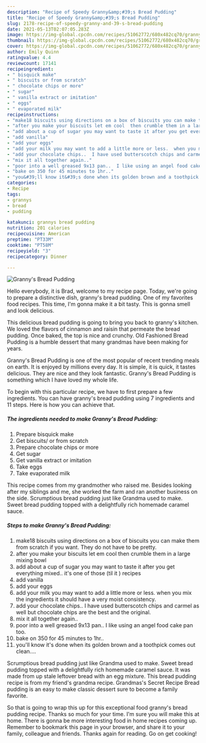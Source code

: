 ```yaml
---
description: "Recipe of Speedy Granny&amp;#39;s Bread Pudding"
title: "Recipe of Speedy Granny&amp;#39;s Bread Pudding"
slug: 2178-recipe-of-speedy-granny-and-39-s-bread-pudding
date: 2021-05-13T02:07:05.283Z
image: https://img-global.cpcdn.com/recipes/51062772/680x482cq70/grannys-bread-pudding-recipe-main-photo.jpg
thumbnail: https://img-global.cpcdn.com/recipes/51062772/680x482cq70/grannys-bread-pudding-recipe-main-photo.jpg
cover: https://img-global.cpcdn.com/recipes/51062772/680x482cq70/grannys-bread-pudding-recipe-main-photo.jpg
author: Emily Quinn
ratingvalue: 4.4
reviewcount: 17141
recipeingredient:
- " bisquick make"
- " biscuits or from scratch"
- " chocolate chips or more"
- " sugar"
- " vanilla extract or imitation"
- " eggs"
- " evaporated milk"
recipeinstructions:
- "make18 biscuits using directions on a box of biscuits you can make them from scratch if you want.  They do not have to be pretty."
- "after you make your biscuits let em cool  then crumble them in a large mixing bowl"
- "add about a cup of sugar you may want to taste it after you get everything mixed.. it&#39;s one of those (til it ) recipes"
- "add vanilla"
- "add your eggs"
- "add your milk you may want to add a little more or less.  when you mix the ingredients it should have a very moist consistency."
- "add your chocolate chips..  I have used butterscotch chips and carmel as well but   chocolate chips are the best and the original."
- "mix it all together again.."
- "poor into a well greased 9x13 pan..  I like using an angel food cake pan too."
- "bake on 350 for 45 minutes to 1hr.."
- "you&#39;ll know it&#39;s done when its golden brown and a toothpick comes out clean...."
categories:
- Recipe
tags:
- grannys
- bread
- pudding

katakunci: grannys bread pudding 
nutrition: 201 calories
recipecuisine: American
preptime: "PT33M"
cooktime: "PT58M"
recipeyield: "3"
recipecategory: Dinner

---
```



![Granny&#39;s Bread Pudding](https://img-global.cpcdn.com/recipes/51062772/680x482cq70/grannys-bread-pudding-recipe-main-photo.jpg)

Hello everybody, it is Brad, welcome to my recipe page. Today, we're going to prepare a distinctive dish, granny&#39;s bread pudding. One of my favorites food recipes. This time, I'm gonna make it a bit tasty. This is gonna smell and look delicious.

This delicious bread pudding is going to bring you back to granny&#39;s kitchen. We loved the flavors of cinnamon and raisin that permeate the bread pudding. Once baked, the top is nice and crunchy. Old Fashioned Bread Pudding is a humble dessert that many grandmas have been making for years.

Granny&#39;s Bread Pudding is one of the most popular of recent trending meals on earth. It is enjoyed by millions every day. It is simple, it is quick, it tastes delicious. They are nice and they look fantastic. Granny&#39;s Bread Pudding is something which I have loved my whole life.


To begin with this particular recipe, we have to first prepare a few ingredients. You can have granny&#39;s bread pudding using 7 ingredients and 11 steps. Here is how you can achieve that.

<!--inarticleads1-->

##### The ingredients needed to make Granny&#39;s Bread Pudding:

1. Prepare  bisquick make
1. Get  biscuits/ or from scratch
1. Prepare  chocolate chips or more
1. Get  sugar
1. Get  vanilla extract or imitation
1. Take  eggs
1. Take  evaporated milk


This recipe comes from my grandmother who raised me. Besides looking after my siblings and me, she worked the farm and ran another business on the side. Scrumptious bread pudding just like Grandma used to make. Sweet bread pudding topped with a delightfully rich homemade caramel sauce. 

<!--inarticleads2-->

##### Steps to make Granny&#39;s Bread Pudding:

1. make18 biscuits using directions on a box of biscuits you can make them from scratch if you want.  They do not have to be pretty.
1. after you make your biscuits let em cool  then crumble them in a large mixing bowl
1. add about a cup of sugar you may want to taste it after you get everything mixed.. it&#39;s one of those (til it ) recipes
1. add vanilla
1. add your eggs
1. add your milk you may want to add a little more or less.  when you mix the ingredients it should have a very moist consistency.
1. add your chocolate chips..  I have used butterscotch chips and carmel as well but   chocolate chips are the best and the original.
1. mix it all together again..
1. poor into a well greased 9x13 pan..  I like using an angel food cake pan too.
1. bake on 350 for 45 minutes to 1hr..
1. you&#39;ll know it&#39;s done when its golden brown and a toothpick comes out clean....


Scrumptious bread pudding just like Grandma used to make. Sweet bread pudding topped with a delightfully rich homemade caramel sauce. It was made from up stale leftover bread with an egg mixture. This bread pudding recipe is from my friend&#39;s grandma recipe. Grandmas&#39;s Secret Recipe Bread pudding is an easy to make classic dessert sure to become a family favorite. 

So that is going to wrap this up for this exceptional food granny&#39;s bread pudding recipe. Thanks so much for your time. I'm sure you will make this at home. There is gonna be more interesting food in home recipes coming up. Remember to bookmark this page in your browser, and share it to your family, colleague and friends. Thanks again for reading. Go on get cooking!
